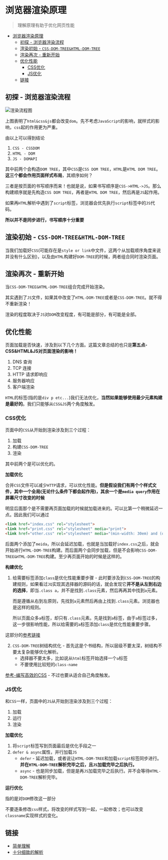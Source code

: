 # 浏览器渲染原理
> 理解原理有助于优化网页性能

<!-- TOC -->

- [浏览器渲染原理](#浏览器渲染原理)
  - [初探 - 浏览器渲染流程](#初探---浏览器渲染流程)
  - [渲染初始 - `CSS-DOM-TREE&HTML-DOM-TREE`](#渲染初始---css-dom-treehtml-dom-tree)
  - [渲染再次 - 重新开始](#渲染再次---重新开始)
  - [优化性能](#优化性能)
    - [CSS优化](#css优化)
    - [JS优化](#js优化)
  - [链接](#链接)

<!-- /TOC -->

## 初探 - 浏览器渲染流程

![渲染流程图](https://raw.githubusercontent.com/JiangWeixian/JS-Tips/master/Broswer/img/%E6%B5%8F%E8%A7%88%E5%99%A8%E6%B8%B2%E6%9F%93%E5%8E%9F%E7%90%86.png)

上图表明了`html&css&js`都会改变`dom`。先不考虑`JavaScript`的影响，就样式的影响，`css`起的作用更为严重。

由以上可以得到结论

1. `CSS - CSSDOM`
2. `HTML - DOM`
3. `JS - DOMAPI`

其中前两个会构造`DOM TREE`，其中`CSS`是`CSS DOM TREE`，`HTML`是`HTML DOM TREE`。**这三个都会作用页面样式布局**，其顺序如何？

三者是按页面的书写顺序而来！也就是说，如果书写顺序是`CSS->HTML->JS`。那么构建顺序就是先构造`CSS DOM TREE`，再者是`HTML DOM TREE`，然后再是`JS`起作用。

如果再`HTML`解析中遇到了`script`标签，浏览器会优先执行`script`标签中的`JS`代码。

**所以并不是同步进行，书写顺序十分重要**

## 渲染初始 - `CSS-DOM-TREE&HTML-DOM-TREE`

当我们加载好`CSS`(可能存在是`style or link`中文件，这两个从加载顺序角度来说并没有什么区别)，以及由`HTML`构建好`DOM-TREE`的时候，两者组合同时渲染页面。

## 渲染再次 - 重新开始

当`CSS-DOM-TREE&HTML-DOM-TREE`组合完成开始渲染。

其实遇到了`JS`文件，如果其中改变了`HTML-DOM-TREE`或者是`CSS-DOM-TREE`。就不得不重新渲染！

渲染的程度取决于`JS`对`DOM`改变程度，有可能是部分，有可能是全部。

## 优化性能

页面加载是否快速，涉及到以下几个方面。这篇文章总结的也只是**第五点-CSS&HTML&JS对页面渲染的影响！**

1. DNS 查询
2. TCP 连接
3. HTTP 请求即响应
4. 服务器响应
5. 客户端渲染

`HTML`的标签(指的是`div p etc...`)我们无法优化，**当然如果能够使用最少元素构建是最好的**。我们只能够从`CSS&JS`两个角度触发。

### CSS优化

页面中的`CSS`从开始到渲染涉及到三个过程：

1. 加载
2. 构建`CSS-DOM-TREE`
3. 渲染

其中前两个是可以优化的。

**加载优化**

合并`CSS`文件可以减少`HTTP`请求，可以优化性能。**但是假设我们有两个个样式文件，其中一个全局(无论什么条件下都会起作用)，其余一个是`media query`作用在屏幕尺寸改变的时候**

明显后面那个是不需要再页面加载的时候就加载进来的。可以比第一个稍微延迟一点。因此我们可以通过

```HTML
<link href="index.css" rel="stylesheet">
<link href="print.css" rel="stylesheet" media="print">
<link href="other.css" rel="stylesheet" media="(min-width: 30em) and (orientation: landscape)">
```

后面两个添加了`meida`，所以会延迟加载，也就是当加载好`index.css`之后，就会开始进行`HTML-DOM-TREE`构建。而后面两个会同步加载，但是不会影响`CSS-DOM-TREE&HTML-DOM-TREE`构建。至少再页面开始的时候是这样的。

**构建优化**

1. 给需要标签添加`class`是优化性能重要步骤 - 此时要涉及到`CSS-DOM-TREE`的构建规则，如果看过`JQ`实现其选择器的源码的话，就会发现它**并不是从左到右边的选择**，即当`.class a`，并不是找到`.class`元素，然后再再其中找到`a`元素。

    而是遵循从右到左原则，先找到`a`元素然后再由上找到`.class`元素。浏览器也是这样的规则。

    所以页面众多`a`标签，却只有`.class`元素。先是找到`a`标签，由于`a`标签过多，这一步很影响性能，所以给需要的`a`标签添加`class`是优化性能重要步骤。

    
这部分的[参考链接](https://zhuanlan.zhihu.com/p/29418126)

2. `CSS-DOM-TREE`树结构优化 - 首先这是个书结构，所以层级不要太深，树结构不要太复杂能够优化解析。
    * 选择器不要太多，比如说从`html`标签开始选择一个`a`标签
    * 不要使用比较短的`class-name`

[参考-编写高效的CSS](https://www.oschina.net/translate/writing-efficient-css-selectors) - 不过也要从适合自己角度触发。

### JS优化

和`CSS`一样，页面中的`JS`从开始到渲染涉及到三个过程：

1. 加载
2. 运行
3. 渲染

**加载优化**

1. 将`script`标签写到页面最后是优化手段之一 
2. `defer & async`属性，并行加载`JS`
    * `defer` - 延迟加载，或者说让`HTML-DOM-TREE`和加载`script`标签同步进行。**并在`HTML-DOM-TREE`解析完毕之后，且`JS`加载完毕之后执行。**
    * `async` - 也是同步加载，但是是再`JS`加载完毕之后执行。并不会等待`HTML-DOM-TREE`解析完毕。

**运行优化**

指的是对`DOM`修改这一部分

不要逐条修改`css`样式，将改变的样式写到一起，一起修改；也可以改变`classname`实现样式的变化。

## 链接

* [简单理解](http://www.cnblogs.com/Peng2014/p/4687218.html)
* [十分细致的解析](https://www.jianshu.com/p/a32b890c29b1)
